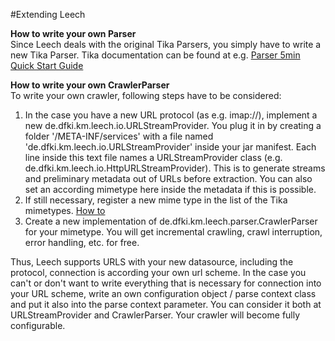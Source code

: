#Extending Leech

**How to write your own Parser**  
Since Leech deals with the original Tika Parsers, you simply have to write a new Tika Parser. Tika documentation can be found at e.g. [Parser 5min Quick Start Guide](http://tika.apache.org/1.0/parser_guide.html)

**How to write your own CrawlerParser**  
To write your own crawler, following steps have to be considered:
 1. In the case you have a new URL protocol (as e.g. imap://), implement a new de.dfki.km.leech.io.URLStreamProvider.
You plug it in by creating a folder '/META-INF/services' with a file named 'de.dfki.km.leech.io.URLStreamProvider' inside your jar
manifest. Each line inside this text file names a URLStreamProvider class
(e.g. de.dfki.km.leech.io.HttpURLStreamProvider).
This is to generate streams and preliminary metadata out of URLs before extraction. You can also set an according mimetype here inside the metadata if this is possible.
 2. If still necessary, register a new mime type in the list of the Tika mimetypes. [How to](http://tika.apache.org/1.0/parser_guide.html#Add_your_MIME-Type)
 3. Create a new implementation of de.dfki.km.leech.parser.CrawlerParser for your mimetype. You will get incremental crawling, crawl interruption, error handling, etc. for free.  

Thus, Leech supports URLS with your new datasource, including the protocol, connection is according your own url scheme.
In the case you can't or don't want to write everything that is necessary for connection into your URL scheme, write an
own configuration object / parse context class and put it also into the parse context parameter. You can consider it both
at URLStreamProvider and CrawlerParser. Your crawler will become fully configurable.